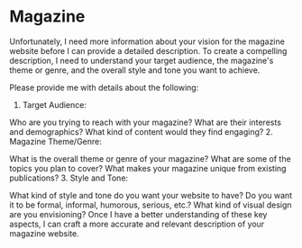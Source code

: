 # Magazine
Unfortunately, I need more information about your vision for the magazine website before I can provide a detailed description. To create a compelling description, I need to understand your target audience, the magazine's theme or genre, and the overall style and tone you want to achieve.

Please provide me with details about the following:

1. Target Audience:

Who are you trying to reach with your magazine?
What are their interests and demographics?
What kind of content would they find engaging?
2. Magazine Theme/Genre:

What is the overall theme or genre of your magazine?
What are some of the topics you plan to cover?
What makes your magazine unique from existing publications?
3. Style and Tone:

What kind of style and tone do you want your website to have?
Do you want it to be formal, informal, humorous, serious, etc.?
What kind of visual design are you envisioning?
Once I have a better understanding of these key aspects, I can craft a more accurate and relevant description of your magazine website.